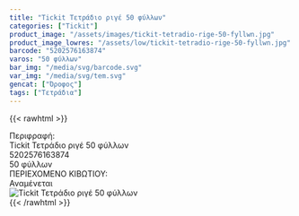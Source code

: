 ```yaml
---
title: "Tickit Τετράδιο ριγέ 50 φύλλων"
categories: ["Tickit"]
product_image: "/assets/images/tickit-tetradio-rige-50-fyllwn.jpg"
product_image_lowres: "/assets/low/tickit-tetradio-rige-50-fyllwn.jpg"
barcode: "5202576163874"
varos: "50 φύλλων"
bar_img: "/media/svg/barcode.svg"
var_img: "/media/svg/tem.svg"
gencat: ["Όροφος"]
tags: ["Τετράδια"]
---
```

{{< rawhtml >}}

<div class="sload713"><div class="product"><div id="sistatika">Περιφραφή:</div><div class="alltext">Tickit Τετράδιο ριγέ 50 φύλλων</div><div id="barcode"><div id="barimage1"></div><span id="bartext">5202576163874</span></div><div id="varos"><div id="temimg"></div><span id="varostext">50 φύλλων</span></div><div id="kivotio">ΠΕΡΙΕΧΟΜΕΝΟ ΚΙΒΩΤΙΟΥ:<br>Αναμένεται</div><div class="pimg"><img alt="Tickit Τετράδιο ριγέ 50 φύλλων" title="Tickit Τετράδιο ριγέ 50 φύλλων" src="/assets/images/tickit-tetradio-rige-50-fyllwn.jpg"></div></div></div>
{{< /rawhtml >}}


